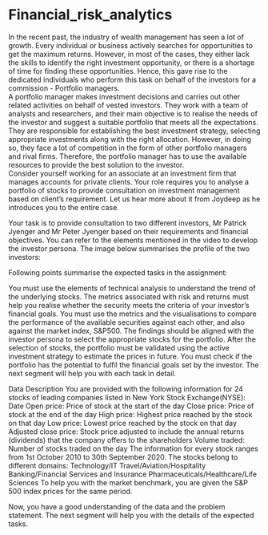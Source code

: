 # Financial_risk_analytics
In the recent past, the industry of wealth management has seen a lot of growth. Every individual or business actively searches for opportunities to get the maximum returns. 
However, in most of the cases, they either lack the skills to identify the right investment opportunity, or there is a shortage of time for finding these opportunities. 
Hence, this gave rise to the dedicated individuals who perform this task on behalf of the investors for a commission - Portfolio managers.    
A portfolio manager makes investment decisions and carries out other related activities on behalf of vested investors. 
They work with a team of analysts and researchers, and their main objective is to realise the needs of the investor and suggest a suitable portfolio that meets all the expectations. 
They are responsible for establishing the best investment strategy, selecting appropriate investments along with the right allocation. 
However, in doing so, they face a lot of competition in the form of other portfolio managers and rival firms. 
Therefore, the portfolio manager has to use the available resources to provide the best solution to the investor.     
Consider yourself working for an associate at an investment firm that manages accounts for private clients. 
Your role requires you to analyse a portfolio of stocks to provide consultation on investment management based on client’s requirement. 
Let us hear more about it from Joydeep as he introduces you to the entire case.

Your task is to provide consultation to two different investors, Mr Patrick Jyenger and Mr Peter Jyenger based on their requirements and financial objectives. 
You can refer to the elements mentioned in the video to develop the investor persona. The image below summarises the profile of the two investors:

Following points summarise the expected tasks in the assignment:

You must use the elements of technical analysis to understand the trend of the underlying stocks. The metrics associated with risk and returns must help you realise whether the security meets the criteria of your investor’s financial goals.
You must use the metrics and the visualisations to compare the performance of the available securities against each other, and also against the market index, S&P500.
The findings should be aligned with the investor persona to select the appropriate stocks for the portfolio.
After the selection of stocks, the portfolio must be validated using the active investment strategy to estimate the prices in future. You must check if the portfolio has the potential to fulfil the financial goals set by the investor.
The next segment will help you with each task in detail. 

 

Data Description
You are provided with the following information for 24 stocks of leading companies listed in New York Stock Exchange(NYSE):
Date
Open price: Price of stock at the start of the day
Close price: Price of stock at the end of the day
High price: Highest price reached by the stock on that day
Low price: Lowest price reached by the stock on that day
Adjusted close price: Stock price adjusted to include the annual returns (dividends) that the company offers to the shareholders
Volume traded: Number of stocks traded on the day
The information for every stock ranges from 1st October 2010 to 30th September 2020.
The stocks belong to different domains:
Technology/IT
Travel/Aviation/Hospitality
Banking/Financial Services and Insurance
Pharmaceuticals/Healthcare/Life Sciences
To help you with the market benchmark, you are given the S&P 500 index prices for the same period.
 

Now, you have a good understanding of the data and the problem statement. The next segment will help you with the details of the expected tasks.

